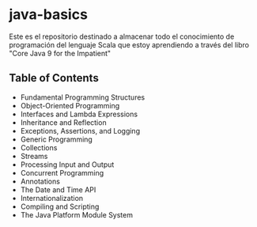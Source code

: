 # java-basics
Este es el repositorio destinado a almacenar todo el conocimiento de programación del lenguaje Scala que estoy aprendiendo a través del libro "Core Java 9 for the Impatient"

## Table of Contents

- Fundamental Programming Structures
- Object-Oriented Programming
- Interfaces and Lambda Expressions
- Inheritance and Reflection
- Exceptions, Assertions, and Logging
- Generic Programming
- Collections
- Streams
- Processing Input and Output
- Concurrent Programming
- Annotations
- The Date and Time API
- Internationalization
- Compiling and Scripting
- The Java Platform Module System
